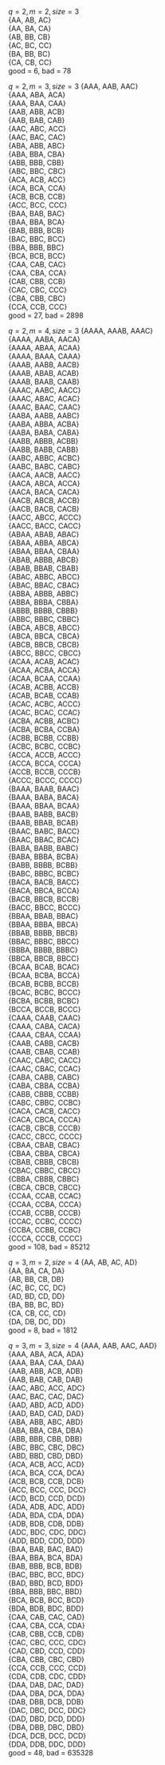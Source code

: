 $q = 2, m = 2, size = 3$  
{AA, AB, AC}\
{AA, BA, CA}\
{AB, BB, CB}\
{AC, BC, CC}\
{BA, BB, BC}\
{CA, CB, CC}\
good = $6$, bad = $78$

$q = 2, m = 3, size = 3$
{AAA, AAB, AAC}\
{AAA, ABA, ACA}\
{AAA, BAA, CAA}\
{AAB, ABB, ACB}\
{AAB, BAB, CAB}\
{AAC, ABC, ACC}\
{AAC, BAC, CAC}\
{ABA, ABB, ABC}\
{ABA, BBA, CBA}\
{ABB, BBB, CBB}\
{ABC, BBC, CBC}\
{ACA, ACB, ACC}\
{ACA, BCA, CCA}\
{ACB, BCB, CCB}\
{ACC, BCC, CCC}\
{BAA, BAB, BAC}\
{BAA, BBA, BCA}\
{BAB, BBB, BCB}\
{BAC, BBC, BCC}\
{BBA, BBB, BBC}\
{BCA, BCB, BCC}\
{CAA, CAB, CAC}\
{CAA, CBA, CCA}\
{CAB, CBB, CCB}\
{CAC, CBC, CCC}\
{CBA, CBB, CBC}\
{CCA, CCB, CCC}\
good = $27$, bad = $2898$

$q = 2, m = 4, size = 3$
{AAAA, AAAB, AAAC}\
{AAAA, AABA, AACA}\
{AAAA, ABAA, ACAA}\
{AAAA, BAAA, CAAA}\
{AAAB, AABB, AACB}\
{AAAB, ABAB, ACAB}\
{AAAB, BAAB, CAAB}\
{AAAC, AABC, AACC}\
{AAAC, ABAC, ACAC}\
{AAAC, BAAC, CAAC}\
{AABA, AABB, AABC}\
{AABA, ABBA, ACBA}\
{AABA, BABA, CABA}\
{AABB, ABBB, ACBB}\
{AABB, BABB, CABB}\
{AABC, ABBC, ACBC}\
{AABC, BABC, CABC}\
{AACA, AACB, AACC}\
{AACA, ABCA, ACCA}\
{AACA, BACA, CACA}\
{AACB, ABCB, ACCB}\
{AACB, BACB, CACB}\
{AACC, ABCC, ACCC}\
{AACC, BACC, CACC}\
{ABAA, ABAB, ABAC}\
{ABAA, ABBA, ABCA}\
{ABAA, BBAA, CBAA}\
{ABAB, ABBB, ABCB}\
{ABAB, BBAB, CBAB}\
{ABAC, ABBC, ABCC}\
{ABAC, BBAC, CBAC}\
{ABBA, ABBB, ABBC}\
{ABBA, BBBA, CBBA}\
{ABBB, BBBB, CBBB}\
{ABBC, BBBC, CBBC}\
{ABCA, ABCB, ABCC}\
{ABCA, BBCA, CBCA}\
{ABCB, BBCB, CBCB}\
{ABCC, BBCC, CBCC}\
{ACAA, ACAB, ACAC}\
{ACAA, ACBA, ACCA}\
{ACAA, BCAA, CCAA}\
{ACAB, ACBB, ACCB}\
{ACAB, BCAB, CCAB}\
{ACAC, ACBC, ACCC}\
{ACAC, BCAC, CCAC}\
{ACBA, ACBB, ACBC}\
{ACBA, BCBA, CCBA}\
{ACBB, BCBB, CCBB}\
{ACBC, BCBC, CCBC}\
{ACCA, ACCB, ACCC}\
{ACCA, BCCA, CCCA}\
{ACCB, BCCB, CCCB}\
{ACCC, BCCC, CCCC}\
{BAAA, BAAB, BAAC}\
{BAAA, BABA, BACA}\
{BAAA, BBAA, BCAA}\
{BAAB, BABB, BACB}\
{BAAB, BBAB, BCAB}\
{BAAC, BABC, BACC}\
{BAAC, BBAC, BCAC}\
{BABA, BABB, BABC}\
{BABA, BBBA, BCBA}\
{BABB, BBBB, BCBB}\
{BABC, BBBC, BCBC}\
{BACA, BACB, BACC}\
{BACA, BBCA, BCCA}\
{BACB, BBCB, BCCB}\
{BACC, BBCC, BCCC}\
{BBAA, BBAB, BBAC}\
{BBAA, BBBA, BBCA}\
{BBAB, BBBB, BBCB}\
{BBAC, BBBC, BBCC}\
{BBBA, BBBB, BBBC}\
{BBCA, BBCB, BBCC}\
{BCAA, BCAB, BCAC}\
{BCAA, BCBA, BCCA}\
{BCAB, BCBB, BCCB}\
{BCAC, BCBC, BCCC}\
{BCBA, BCBB, BCBC}\
{BCCA, BCCB, BCCC}\
{CAAA, CAAB, CAAC}\
{CAAA, CABA, CACA}\
{CAAA, CBAA, CCAA}\
{CAAB, CABB, CACB}\
{CAAB, CBAB, CCAB}\
{CAAC, CABC, CACC}\
{CAAC, CBAC, CCAC}\
{CABA, CABB, CABC}\
{CABA, CBBA, CCBA}\
{CABB, CBBB, CCBB}\
{CABC, CBBC, CCBC}\
{CACA, CACB, CACC}\
{CACA, CBCA, CCCA}\
{CACB, CBCB, CCCB}\
{CACC, CBCC, CCCC}\
{CBAA, CBAB, CBAC}\
{CBAA, CBBA, CBCA}\
{CBAB, CBBB, CBCB}\
{CBAC, CBBC, CBCC}\
{CBBA, CBBB, CBBC}\
{CBCA, CBCB, CBCC}\
{CCAA, CCAB, CCAC}\
{CCAA, CCBA, CCCA}\
{CCAB, CCBB, CCCB}\
{CCAC, CCBC, CCCC}\
{CCBA, CCBB, CCBC}\
{CCCA, CCCB, CCCC}\
good = $108$, bad = $85212$

$q = 3, m = 2, size = 4$
{AA, AB, AC, AD}\
{AA, BA, CA, DA}\
{AB, BB, CB, DB}\
{AC, BC, CC, DC}\
{AD, BD, CD, DD}\
{BA, BB, BC, BD}\
{CA, CB, CC, CD}\
{DA, DB, DC, DD}\
good = $8$, bad = $1812$

$q = 3, m = 3, size = 4$
{AAA, AAB, AAC, AAD}\
{AAA, ABA, ACA, ADA}\
{AAA, BAA, CAA, DAA}\
{AAB, ABB, ACB, ADB}\
{AAB, BAB, CAB, DAB}\
{AAC, ABC, ACC, ADC}\
{AAC, BAC, CAC, DAC}\
{AAD, ABD, ACD, ADD}\
{AAD, BAD, CAD, DAD}\
{ABA, ABB, ABC, ABD}\
{ABA, BBA, CBA, DBA}\
{ABB, BBB, CBB, DBB}\
{ABC, BBC, CBC, DBC}\
{ABD, BBD, CBD, DBD}\
{ACA, ACB, ACC, ACD}\
{ACA, BCA, CCA, DCA}\
{ACB, BCB, CCB, DCB}\
{ACC, BCC, CCC, DCC}\
{ACD, BCD, CCD, DCD}\
{ADA, ADB, ADC, ADD}\
{ADA, BDA, CDA, DDA}\
{ADB, BDB, CDB, DDB}\
{ADC, BDC, CDC, DDC}\
{ADD, BDD, CDD, DDD}\
{BAA, BAB, BAC, BAD}\
{BAA, BBA, BCA, BDA}\
{BAB, BBB, BCB, BDB}\
{BAC, BBC, BCC, BDC}\
{BAD, BBD, BCD, BDD}\
{BBA, BBB, BBC, BBD}\
{BCA, BCB, BCC, BCD}\
{BDA, BDB, BDC, BDD}\
{CAA, CAB, CAC, CAD}\
{CAA, CBA, CCA, CDA}\
{CAB, CBB, CCB, CDB}\
{CAC, CBC, CCC, CDC}\
{CAD, CBD, CCD, CDD}\
{CBA, CBB, CBC, CBD}\
{CCA, CCB, CCC, CCD}\
{CDA, CDB, CDC, CDD}\
{DAA, DAB, DAC, DAD}\
{DAA, DBA, DCA, DDA}\
{DAB, DBB, DCB, DDB}\
{DAC, DBC, DCC, DDC}\
{DAD, DBD, DCD, DDD}\
{DBA, DBB, DBC, DBD}\
{DCA, DCB, DCC, DCD}\
{DDA, DDB, DDC, DDD}\
good = $48$, bad = $635328$